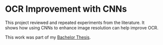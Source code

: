 # OCR Improvement with CNNs

This project reviewed and repeated experiments from the literature. It shows how using CNNs to enhance image resolution can help improve OCR.

This work was part of my [Bachelor Thesis](https://github.com/Gianeh/Bachelor_Thesis_Checkpoint/blob/master/Pietro_Pianigiani_Bsc_Thesis_work.pdf "Thesis.pdf").